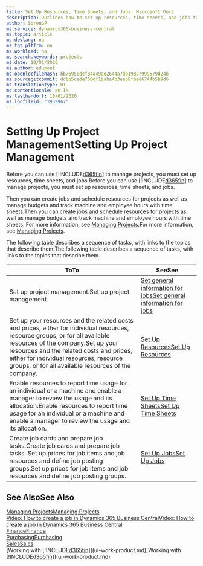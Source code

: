 ```yaml
---
title: Set Up Resources, Time Sheets, and Jobs| Microsoft Docs
description: Outlines how to set up resources, time sheets, and jobs to manage projects.
author: SorenGP
ms.service: dynamics365-business-central
ms.topic: article
ms.devlang: na
ms.tgt_pltfrm: na
ms.workload: na
ms.search.keywords: projects
ms.date: 10/01/2020
ms.author: edupont
ms.openlocfilehash: bb76950dcf84a49ed2644a7db19827999579d24b
ms.sourcegitcommit: ddbb5cede750df1baba4b3eab8fbed6744b5b9d6
ms.translationtype: HT
ms.contentlocale: en-IN
ms.lasthandoff: 10/01/2020
ms.locfileid: "3959967"
---
```

# <a name="setting-up-project-management"></a><span data-ttu-id="52331-103">Setting Up Project Management</span><span class="sxs-lookup"><span data-stu-id="52331-103">Setting Up Project Management</span></span>
<span data-ttu-id="52331-104">Before you can use [!INCLUDE[d365fin](includes/d365fin_md.md)] to manage projects, you must set up resources, time sheets, and jobs.</span><span class="sxs-lookup"><span data-stu-id="52331-104">Before you can use [!INCLUDE[d365fin](includes/d365fin_md.md)] to manage projects, you must set up resources, time sheets, and jobs.</span></span>

<span data-ttu-id="52331-105">Then you can create jobs and schedule resources for projects as well as manage budgets and track machine and employee hours with time sheets.</span><span class="sxs-lookup"><span data-stu-id="52331-105">Then you can create jobs and schedule resources for projects as well as manage budgets and track machine and employee hours with time sheets.</span></span> <span data-ttu-id="52331-106">For more information, see [Managing Projects](projects-manage-projects.md).</span><span class="sxs-lookup"><span data-stu-id="52331-106">For more information, see [Managing Projects](projects-manage-projects.md).</span></span>  

<span data-ttu-id="52331-107">The following table describes a sequence of tasks, with links to the topics that describe them.</span><span class="sxs-lookup"><span data-stu-id="52331-107">The following table describes a sequence of tasks, with links to the topics that describe them.</span></span>

| <span data-ttu-id="52331-108">To</span><span class="sxs-lookup"><span data-stu-id="52331-108">To</span></span> | <span data-ttu-id="52331-109">See</span><span class="sxs-lookup"><span data-stu-id="52331-109">See</span></span> |
| --- | --- |
| <span data-ttu-id="52331-110">Set up project management.</span><span class="sxs-lookup"><span data-stu-id="52331-110">Set up project management.</span></span>|[<span data-ttu-id="52331-111">Set general information for jobs</span><span class="sxs-lookup"><span data-stu-id="52331-111">Set general information for jobs</span></span>](projects-how-setup-jobs.md#to-set-general-information-for-jobs)|
| <span data-ttu-id="52331-112">Set up your resources and the related costs and prices, either for individual resources, resource groups, or for all available resources of the company.</span><span class="sxs-lookup"><span data-stu-id="52331-112">Set up your resources and the related costs and prices, either for individual resources, resource groups, or for all available resources of the company.</span></span> |[<span data-ttu-id="52331-113">Set Up Resources</span><span class="sxs-lookup"><span data-stu-id="52331-113">Set Up Resources</span></span>](projects-how-setup-resources.md) |
| <span data-ttu-id="52331-114">Enable resources to report time usage for an individual or a machine and enable a manager to review the usage and its allocation.</span><span class="sxs-lookup"><span data-stu-id="52331-114">Enable resources to report time usage for an individual or a machine and enable a manager to review the usage and its allocation.</span></span> |[<span data-ttu-id="52331-115">Set Up Time Sheets</span><span class="sxs-lookup"><span data-stu-id="52331-115">Set Up Time Sheets</span></span>](projects-how-setup-time-sheets.md) |
| <span data-ttu-id="52331-116">Create job cards and prepare job tasks.</span><span class="sxs-lookup"><span data-stu-id="52331-116">Create job cards and prepare job tasks.</span></span> <span data-ttu-id="52331-117">Set up prices for job items and job resources and define job posting groups.</span><span class="sxs-lookup"><span data-stu-id="52331-117">Set up prices for job items and job resources and define job posting groups.</span></span> |[<span data-ttu-id="52331-118">Set Up Jobs</span><span class="sxs-lookup"><span data-stu-id="52331-118">Set Up Jobs</span></span>](projects-how-setup-jobs.md) |

## <a name="see-also"></a><span data-ttu-id="52331-119">See Also</span><span class="sxs-lookup"><span data-stu-id="52331-119">See Also</span></span>

[<span data-ttu-id="52331-120">Managing Projects</span><span class="sxs-lookup"><span data-stu-id="52331-120">Managing Projects</span></span>](projects-manage-projects.md)  
[<span data-ttu-id="52331-121">Video: How to create a job in Dynamics 365 Business Central</span><span class="sxs-lookup"><span data-stu-id="52331-121">Video: How to create a job in Dynamics 365 Business Central</span></span>](https://www.youtube.com/watch?v=VqaPWr7BWmw)  
[<span data-ttu-id="52331-122">Finance</span><span class="sxs-lookup"><span data-stu-id="52331-122">Finance</span></span>](finance.md)  
[<span data-ttu-id="52331-123">Purchasing</span><span class="sxs-lookup"><span data-stu-id="52331-123">Purchasing</span></span>](purchasing-manage-purchasing.md)  
[<span data-ttu-id="52331-124">Sales</span><span class="sxs-lookup"><span data-stu-id="52331-124">Sales</span></span>](sales-manage-sales.md)  
<span data-ttu-id="52331-125">[Working with [!INCLUDE[d365fin](includes/d365fin_md.md)]](ui-work-product.md)</span><span class="sxs-lookup"><span data-stu-id="52331-125">[Working with [!INCLUDE[d365fin](includes/d365fin_md.md)]](ui-work-product.md)</span></span>  
